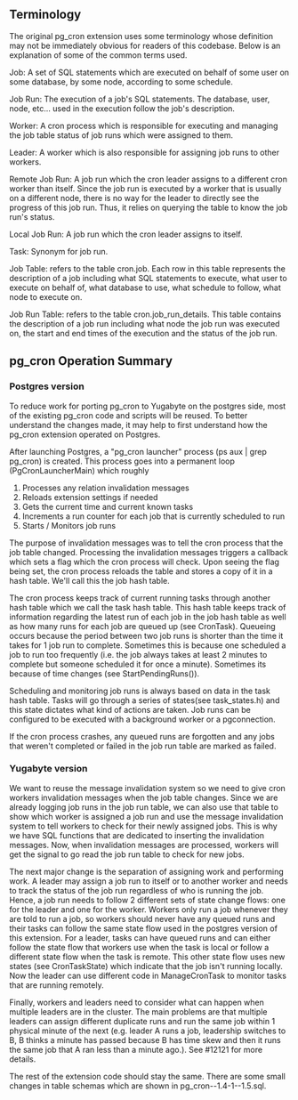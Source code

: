 ## Terminology

The original pg_cron extension uses some terminology whose definition may not be immediately obvious
for readers of this codebase. Below is an explanation of some of the common terms used.

Job: A set of SQL statements which are executed on behalf of some user on some database, by some
node, according to some schedule.

Job Run: The execution of a job's SQL statements. The database, user, node, etc... used in the
execution follow the job's description.

Worker: A cron process which is responsible for executing and managing the job table status of job
runs which were assigned to them.

Leader: A worker which is also responsible for assigning job runs to other workers. 

Remote Job Run: A job run which the cron leader assigns to a different cron worker than itself. 
Since the job run is executed by a worker that is usually on a different node, there is no way for
the leader to directly see the progress of this job run. Thus, it relies on querying the table to
know the job run's status.

Local Job Run: A job run which the cron leader assigns to itself.

Task: Synonym for job run.

Job Table: refers to the table cron.job. Each row in this table represents the description
of a job including what SQL statements to execute, what user to execute on
behalf of, what database to use, what schedule to follow, what node to execute on.

Job Run Table: refers to the table cron.job_run_details. This table contains the description
of a job run including what node the job run was executed on, the start and end times of
the execution and the status of the job run.

## pg_cron Operation Summary

### Postgres version

To reduce work for porting pg_cron to Yugabyte on the postgres side, most of the existing pg_cron
code and scripts will be reused. To better understand the changes made, it may help to first
understand how the pg_cron extension operated on Postgres.

After launching Postgres, a "pg_cron launcher" process (ps aux | grep pg_cron) is created. This
process goes into a permanent loop (PgCronLauncherMain) which roughly

1. Processes any relation invalidation messages
2. Reloads extension settings if needed
3. Gets the current time and current known tasks
4. Increments a run counter for each job that is currently scheduled to run
5. Starts / Monitors job runs

The purpose of invalidation messages was to tell the cron process that the job table changed.
Processing the invalidation messages triggers a callback which sets a flag which the cron process
will check. Upon seeing the flag being set, the cron process reloads the table and stores a copy of
it in a hash table. We'll call this the job hash table.

The cron process keeps track of current running tasks through another hash table which we call the
task hash table. This hash table keeps track of information regarding the latest run of each job in
the job hash table as well as how many runs for each job are queued up (see CronTask). Queueing
occurs because the period between two job runs is shorter than the time it takes for 1 job run to
complete. Sometimes this is because one scheduled a job to run too frequently (i.e. the job always
takes at least 2 minutes to complete but someone scheduled it for once a minute). Sometimes its
because of time changes (see StartPendingRuns()).

Scheduling and monitoring job runs is always based on data in the task hash table. Tasks will go
through a series of states(see task_states.h) and this state dictates what kind of actions are
taken. Job runs can be configured to be executed with a background worker or a pgconnection.

If the cron process crashes, any queued runs are forgotten and any jobs that weren't completed or
failed in the job run table are marked as failed.

### Yugabyte version
We want to reuse the message invalidation system so we need to give cron workers invalidation
messages when the job table changes. Since we are already logging job runs in the job run table,
we can also use that table to show which worker is assigned a job run and use the message
invalidation system to tell workers to check for their newly assigned jobs. This is why we have
SQL functions that are dedicated to inserting the invalidation messages. Now, when invalidation
messages are processed, workers will get the signal to go read the job run table to check for new
jobs.

The next major change is the separation of assigning work and performing work. A leader may assign
a job run to itself or to another worker and needs to track the status of the job run regardless
of who is running the job. Hence, a job run needs to follow 2 different sets of state change flows:
one for the leader and one for the worker. Workers only run a job whenever they are told to run a
job, so workers should never have any queued runs and their tasks can follow the same state flow
used in the postgres version of this extension. For a leader, tasks can have queued runs and can
either follow the state flow that workers use when the task is local or follow a different state
flow when the task is remote. This other state flow uses new states (see CronTaskState) which
indicate that the job isn't running locally. Now the leader can use different code in ManageCronTask
to monitor tasks that are running remotely.

Finally, workers and leaders need to consider what can happen when multiple leaders are in the
cluster. The main problems are that multiple leaders can assign different duplicate runs and
run the same job within 1 physical minute of the next (e.g. leader A runs a job, leadership switches
to B, B thinks a minute has passed because B has time skew and then it runs the same job that A
ran less than a minute ago.). See #12121 for more details.

The rest of the extension code should stay the same. There are some small changes in
table schemas which are shown in pg_cron--1.4-1--1.5.sql.

